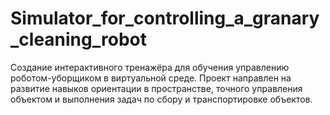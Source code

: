 # Simulator_for_controlling_a_granary_cleaning_robot
Создание интерактивного тренажёра для обучения управлению роботом-уборщиком в виртуальной среде. Проект направлен на развитие навыков ориентации в пространстве, точного управления объектом и выполнения задач по сбору и транспортировке объектов.
